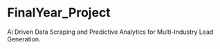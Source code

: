 # FinalYear_Project
Ai Driven Data Scraping and Predictive Analytics for Multi-Industry Lead Generation.
